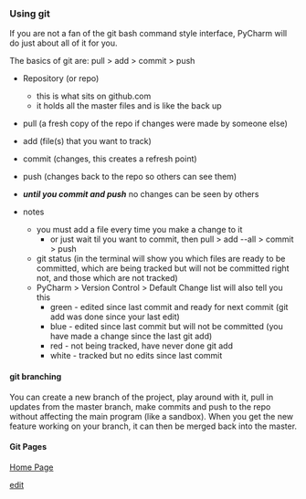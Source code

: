 
### Using git
If you are not a fan of the git bash command style interface, PyCharm will do just about all of it for you.

The basics of git are: pull > add > commit > push
- Repository (or repo) 
    - this is what sits on github.com
    - it holds all the master files and is like the back up
- pull (a fresh copy of the repo if changes were made by someone else)
- add (file(s) that you want to track)
- commit (changes, this creates a refresh point)
- push (changes back to the repo so others can see them)
- **_until you commit and push_** no changes can be seen by others

- notes
    - you must add a file every time you make a change to it
        - or just wait til you want to commit, then pull > add --all > commit > push 
    - git status (in the terminal will show you which files are ready to be committed, which are being tracked but will
    not be committed right not, and those which are not tracked)
    - PyCharm > Version Control > Default Change list will also tell you this
        - green - edited since last commit and ready for next commit (git add was done since your last edit)
        - blue - edited since last commit but will not be committed (you have made a change since the last git add)
        - red - not being tracked, have never done git add
        - white - tracked but no edits since last commit

#### git branching
You can create a new branch of the project, play around with it, pull in updates from the master branch, make commits 
and push to the repo without affecting the main program (like a sandbox).  When you get the new feature working on your 
branch, it can then be merged back into the master.

#### Git Pages


[Home Page](https://ch3ck3rs.github.io/Goals)


[edit](https://github.com/ch3ck3rs/Goals/blob/gh-pages/2020Goals/Professional/Using-Git.md)